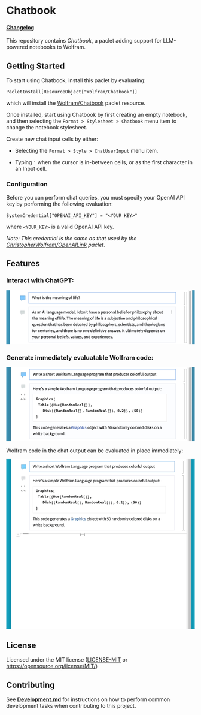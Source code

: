 # Chatbook

#### [Changelog](./docs/CHANGELOG.md)


This repository contains *Chatbook*, a paclet adding support for LLM-powered
notebooks to Wolfram.


## Getting Started

To start using Chatbook, install this paclet by evaluating:

```
PacletInstall[ResourceObject["Wolfram/Chatbook"]]
```

which will install the
[Wolfram/Chatbook](https://paclets.com/Wolfram/Chatbook/)
paclet resource.

Once installed, start using Chatbook by first creating an empty notebook,
and then selecting the `Format > Stylesheet > Chatbook` menu item to change
the notebook stylesheet.

Create new chat input cells by either:

* Selecting the `Format > Style > ChatUserInput` menu item.

* Typing `'` when the cursor is in-between cells, or as the first character in
  an Input cell.

### Configuration

Before you can perform chat queries, you must specify your OpenAI API key by
performing the following evaluation:

```wolfram
SystemCredential["OPENAI_API_KEY"] = "<YOUR KEY>"
```

where `<YOUR_KEY>` is a valid OpenAI API key.

*Note: This credential is the same as that used by the
[ChristopherWolfram/OpenAILink](https://paclets.com/ChristopherWolfram/OpenAILink) paclet*.

## Features

### Interact with ChatGPT:

![Example of text cell in chat output](./docs/images/example-of-text-output.png)

### Generate immediately evaluatable Wolfram code:

![Example of Input cell in chat output](./docs/images/example-of-wolfram-output.png)

Wolfram code in the chat output can be evaluated in place immediately:

![Example of evaluation of Input cell from chat output](./docs/images/example-of-evaluating-generated-wolfram.gif)

<!-- ### Generate immediately evaluatable code in any language supported by [ExternalEvaluate]:

![Example of ExternalEvaluate cell in chat output](./docs/images/example-of-external-evaluate-output.png)

[ExternalEvaluate]: https://reference.wolfram.com/language/ref/ExternalEvaluate -->

## License

Licensed under the MIT license ([LICENSE-MIT](./LICENSE-MIT) or <https://opensource.org/license/MIT/>)

## Contributing

See [**Development.md**](./docs/Development.md) for instructions on how to
perform common development tasks when contributing to this project.
